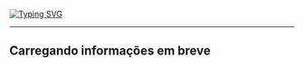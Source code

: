 
[![Typing SVG](https://readme-typing-svg.herokuapp.com/?color=FFFF00&size=65&center=true&vCenter=true&width=1000&lines=JavaScript)](https://git.io/typing-svg)

<hr>
<h2>Carregando informações em breve</h2>
